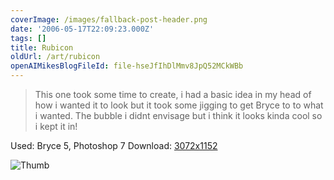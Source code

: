 ```yaml
---
coverImage: /images/fallback-post-header.png
date: '2006-05-17T22:09:23.000Z'
tags: []
title: Rubicon
oldUrl: /art/rubicon
openAIMikesBlogFileId: file-hseJfIhDlMmv8JpQ52MCkWBb
---
```


> This one took some time to create, i had a basic idea in my head of how i wanted it to look but it took some jigging to get Bryce to to what i wanted. The bubble i didnt envisage but i think it looks kinda cool so i kept it in!

Used: Bryce 5, Photoshop 7
Download: [3072x1152](https://www.mikecann.blog/Images/Art-Full/Rubicon.jpg)

![Thumb](https://www.mikecann.blog/Images/Art-Thumbs/Rubicon.gif "Thumb")
